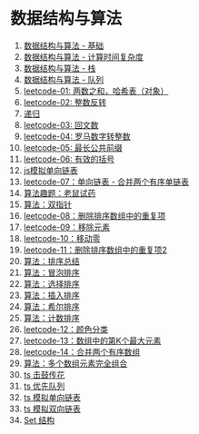 <!--
 * @Descripttion: 数据结构与算法路径
 * @Author: tom-z(spirit108@foxmail.com)
 * @Date: 2020-02-15 23:07:36
 * @LastEditors: tom-z(spirit108@foxmail.com)
 * @LastEditTime: 2020-05-16 22:19:30
 -->

# 数据结构与算法
1. [数据结构与算法 - 基础](./1812/01.md)
2. [数据结构与算法 - 计算时间复杂度](./1812/02.md)
3. [数据结构与算法 - 栈](./1812/03.md)
4. [数据结构与算法 - 队列](./1812/04.md)
5. [leetcode-01: 两数之和，哈希表（对象）](./1904/190401.md)
6. [leetcode-02: 整数反转](./1904/190402.md)
7. [递归](./1807/180701.md)
8. [leetcode-03: 回文数](./1904/190403.md)
9. [leetcode-04: 罗马数字转整数](./1904/190404.md)
10. [leetcode-05: 最长公共前缀](./1904/190405.md)
11. [leetcode-06: 有效的括号](./1904/190406.md)
12. [js模拟单向链表](./1904/190407.md)
13. [leetcode-07：单向链表 - 合并两个有序单链表](./1904/190408.md)
14. [算法趣题：老鼠试药](./1904/190409.md)
15. [算法：双指针](./1904/190410.md)
16. [leetcode-08：删除排序数组中的重复项](./1904/190411.md)
17. [leetcode-09：移除元素](./1904/190412.md)
18. [leetcode-10：移动零](./1904/190413.md)
19. [leetcode-11：删除排序数组中的重复项2](./1904/190414.md)
20. [算法：排序总结](./1904/190415.md)
21. [算法：冒泡排序](./1904/190416.md)
22. [算法：选择排序](./1904/190417.md)
22. [算法：插入排序](./1904/190418.md)
23. [算法：希尔排序](./1904/190419.md)
24. [算法：计数排序](./1904/190420.md)
25. [leetcode-12：颜色分类](./1904/190421.md)
26. [leetcode-13：数组中的第K个最大元素](./1904/190422.md)
27. [leetcode-14：合并两个有序数组](./1904/190423.md)
28. [算法：多个数组元素完全组合](./1904/190424.md)
29. [ts 击鼓传花](./2005/200501.md)
30. [ts 优先队列](./2005/200502.md)
31. [ts 模拟单向链表](./2005/200503.md)
32. [ts 模拟双向链表](./2005/200504.md)
33. [Set 结构](./2005/200504.md)